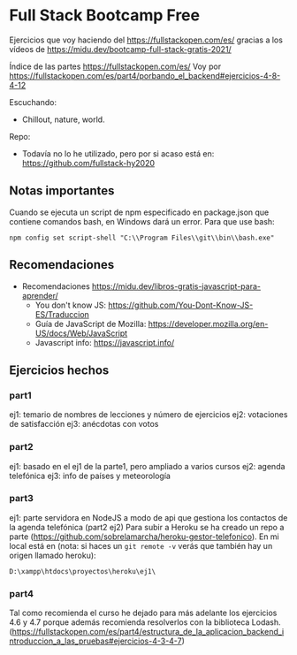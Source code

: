 # Full Stack Bootcamp Free

Ejercicios que voy haciendo del <https://fullstackopen.com/es/> gracias a los vídeos de <https://midu.dev/bootcamp-full-stack-gratis-2021/>

Índice de las partes <https://fullstackopen.com/es/>
Voy por <https://fullstackopen.com/es/part4/porbando_el_backend#ejercicios-4-8-4-12>

Escuchando:

- Chillout, nature, world.

Repo:

- Todavía no lo he utilizado, pero por si acaso está en: <https://github.com/fullstack-hy2020>

## Notas importantes

Cuando se ejecuta un script de npm especificado en package.json que contiene comandos bash, en Windows dará un error. Para que use bash:

    npm config set script-shell "C:\\Program Files\\git\\bin\\bash.exe"

## Recomendaciones

- Recomendaciones <https://midu.dev/libros-gratis-javascript-para-aprender/>
  - You don't know JS: <https://github.com/You-Dont-Know-JS-ES/Traduccion>
  - Guía de JavaScript de Mozilla: <https://developer.mozilla.org/en-US/docs/Web/JavaScript>
  - Javascript info: <https://javascript.info/>

## Ejercicios hechos

### part1

ej1: temario de nombres de lecciones y número de ejercicios
ej2: votaciones de satisfacción
ej3: anécdotas con votos

### part2

ej1: basado en el ej1 de la parte1, pero ampliado a varios cursos
ej2: agenda telefónica
ej3: info de países y meteorología

### part3

ej1: parte servidora en NodeJS a modo de api que gestiona los contactos de la agenda telefónica (part2 ej2)
Para subir a Heroku se ha creado un repo a parte (<https://github.com/sobrelamarcha/heroku-gestor-telefonico>). En mi local está en (nota: si haces un `git remote -v` verás que también hay un origen llamado heroku):

    D:\xampp\htdocs\proyectos\heroku\ej1\

### part4

Tal como recomienda el curso he dejado para más adelante los ejercicios 4.6 y 4.7 porque además recomienda resolverlos con la biblioteca Lodash. (<https://fullstackopen.com/es/part4/estructura_de_la_aplicacion_backend_introduccion_a_las_pruebas#ejercicios-4-3-4-7>)
